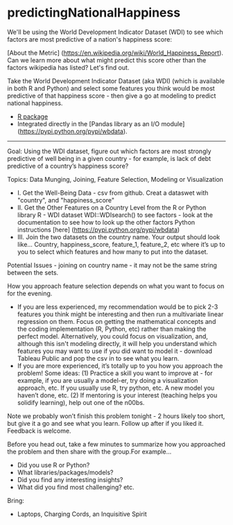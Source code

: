 # predictingNationalHappiness

We'll be using the World Development Indicator Dataset (WDI) to see which factors are most predictive of a nation's happiness score:

[About the Metric] (https://en.wikipedia.org/wiki/World_Happiness_Report). Can we learn more about what might predict this score other than the factors wikipedia has listed? Let's find out. 

Take the World Development Indicator Dataset (aka WDI) (which is available in both R and Python) and select some features you think would be most predictive of that happiness score - then give a go at modeling to predict national happiness. 

* [R package](https://github.com/vincentarelbundock/WDI)
* Integrated directly in the [Pandas library as an I/O module] (https://pypi.python.org/pypi/wbdata).

---

Goal: Using the WDI dataset, figure out which factors are most strongly predictive of well being in a given country - for example, is lack of debt predictive of a country’s happiness score?

Topics: Data Munging, Joining, Feature Selection, Modeling or Visualization

* I. Get the Well-Being Data - csv from github. Creat a dataswet with "country", and "happiness_score"
* II. Get the Other Features on a Country Level from the R or Python library 
R - WDI dataset 
WDI::WDIsearch() to see factors - look at the documentation to see how to look up the other factors
Python  instructions [here] (https://pypi.python.org/pypi/wbdata) 
* III. Join the two datasets on the country name. Your output should look like…
Country, happiness_score, feature_1, feature_2, etc where it’s up to you to select which features and how many to put into the dataset.

Potential Issues - joining on country name - it may not be the same string between the sets.

How you approach feature selection depends on what you want to focus on for the evening.
*  If you are less experienced, my recommendation would be to pick 2-3 features you think might be interesting and then run a multivariate linear regression on them. Focus on getting the mathematical concepts and the coding implementation (R, Python, etc) rather than making the perfect model. Alternatively, you could focus on visualization, and, although this isn't modeling directly, it will help you understand which features you may want to use if you did want to model it - download Tableau Public and pop the csv in to see what you learn. 
* If you are more experienced, it’s totally up to you how you approach the problem! Some ideas: (1) Practice a skill you want to improve at - for example, if you are usually a model-er, try doing a visualization approach, etc. If you usually use R, try python, etc. A new model you haven’t done, etc. (2) If mentoring is your interest (teaching helps you solidify learning), help out one of the n00bs.

Note we probably won’t finish this problem tonight - 2 hours likely too short, but give it a go and see what you learn. Follow up after if you liked it. Feedback is welcome. 

Before you head out, take a few minutes to summarize how you approached the problem and then share with the group.For example…
* Did you use R or Python? 
* What libraries/packages/models? 
* Did you find any interesting insights? 
* What did you find most challenging? etc.


Bring: 

* Laptops, Charging Cords, an Inquisitive Spirit



